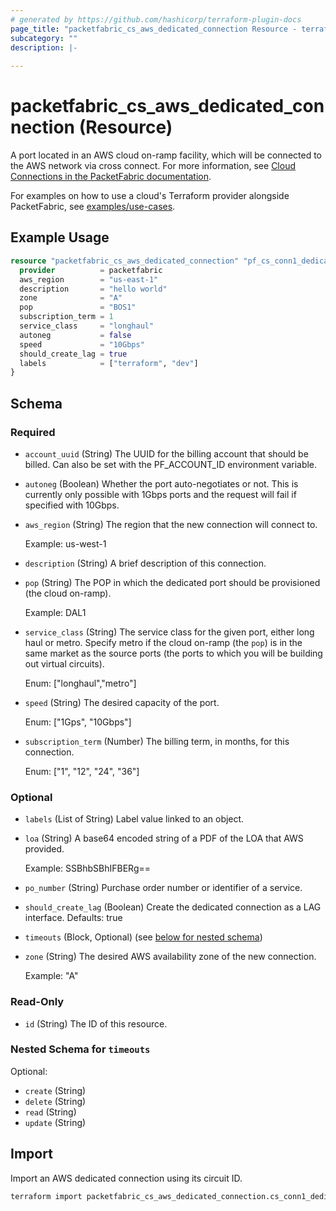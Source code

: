 ```yaml
---
# generated by https://github.com/hashicorp/terraform-plugin-docs
page_title: "packetfabric_cs_aws_dedicated_connection Resource - terraform-provider-packetfabric"
subcategory: ""
description: |-
  
---
```


# packetfabric_cs_aws_dedicated_connection (Resource)

A port located in an AWS cloud on-ramp facility, which will be connected to the AWS network via cross connect. For more information, see [Cloud Connections in the PacketFabric documentation](https://docs.packetfabric.com/cloud/).

For examples on how to use a cloud's Terraform provider alongside PacketFabric, see [examples/use-cases](https://github.com/PacketFabric/terraform-provider-packetfabric/tree/main/examples/use-cases).

## Example Usage

```terraform
resource "packetfabric_cs_aws_dedicated_connection" "pf_cs_conn1_dedicated_aws" {
  provider          = packetfabric
  aws_region        = "us-east-1"
  description       = "hello world"
  zone              = "A"
  pop               = "BOS1"
  subscription_term = 1
  service_class     = "longhaul"
  autoneg           = false
  speed             = "10Gbps"
  should_create_lag = true
  labels            = ["terraform", "dev"]
}
```

<!-- schema generated by tfplugindocs -->
## Schema

### Required

- `account_uuid` (String) The UUID for the billing account that should be billed. Can also be set with the PF_ACCOUNT_ID environment variable.
- `autoneg` (Boolean) Whether the port auto-negotiates or not. This is currently only possible with 1Gbps ports and the request will fail if specified with 10Gbps.
- `aws_region` (String) The region that the new connection will connect to.

	Example: us-west-1
- `description` (String) A brief description of this connection.
- `pop` (String) The POP in which the dedicated port should be provisioned (the cloud on-ramp).

	Example: DAL1
- `service_class` (String) The service class for the given port, either long haul or metro. Specify metro if the cloud on-ramp (the `pop`) is in the same market as the source ports (the ports to which you will be building out virtual circuits).

	Enum: ["longhaul","metro"]
- `speed` (String) The desired capacity of the port.

	Enum: ["1Gps", "10Gbps"]
- `subscription_term` (Number) The billing term, in months, for this connection.

	Enum: ["1", "12", "24", "36"]

### Optional

- `labels` (List of String) Label value linked to an object.
- `loa` (String) A base64 encoded string of a PDF of the LOA that AWS provided.

	Example: SSBhbSBhIFBERg==
- `po_number` (String) Purchase order number or identifier of a service.
- `should_create_lag` (Boolean) Create the dedicated connection as a LAG interface. Defaults: true
- `timeouts` (Block, Optional) (see [below for nested schema](#nestedblock--timeouts))
- `zone` (String) The desired AWS availability zone of the new connection.

	Example: "A"

### Read-Only

- `id` (String) The ID of this resource.

<a id="nestedblock--timeouts"></a>
### Nested Schema for `timeouts`

Optional:

- `create` (String)
- `delete` (String)
- `read` (String)
- `update` (String)




## Import

Import an AWS dedicated connection using its circuit ID.

```bash
terraform import packetfabric_cs_aws_dedicated_connection.cs_conn1_dedicated_aws PF-CC-WDC-NYC-1726496-PF
```